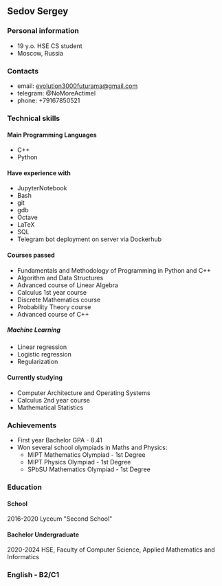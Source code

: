 ## Sedov Sergey

### Personal information
- 19 y.o. HSE CS student
- Moscow, Russia


### Contacts
- email: evolution3000futurama@gmail.com
- telegram: @NoMoreActimel
- phone: +79167850521


### Technical skills
#### Main Programming Languages
- C++
- Python
#### Have experience with
- JupyterNotebook
- Bash
- git
- gdb
- Octave
- LaTeX
- SQL
- Telegram bot deployment on server via Dockerhub

#### Courses passed
- Fundamentals and Methodology of Programming in Python and C++
- Algorithm and Data Structures
- Advanced course of Linear Algebra
- Calculus 1st year course
- Discrete Mathematics course
- Probability Theory course
- Advanced course of C++
##### Machine Learning
- Linear regression
- Logistic regression
- Regularization

#### Currently studying
- Computer Architecture and Operating Systems
- Calculus 2nd year course
- Mathematical Statistics


### Achievements
- First year Bachelor GPA - 8.41
- Won several school olympiads in Maths and Physics:
  * MIPT Mathematics Olympiad - 1st Degree
  * MIPT Physics Olympiad - 1st Degree
  * SPbSU Mathematics Olympiad - 1st Degree

### Education
#### School 
2016-2020 Lyceum "Second School"
#### Bachelor Undergraduate
2020-2024 HSE, Faculty of Computer Science, Applied Mathematics and Informatics

### English - B2/C1
